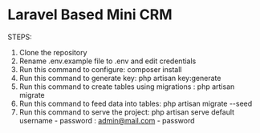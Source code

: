 # Laravel Based Mini CRM  

STEPS:
1. Clone the repository
2. Rename .env.example file to .env and edit credentials
3. Run this command to configure:                        composer install
4. Run this command to generate key:                     php artisan key:generate
5. Run this command to create tables using migrations :  php artisan migrate
6. Run this command to feed data into tables:            php artisan migrate --seed
7. Run this command to serve the project:                php artisan serve
   default username - password :                         admin@mail.com - password
